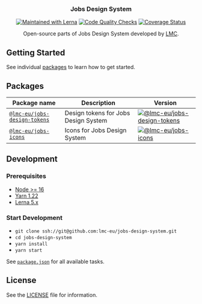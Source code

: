 <div align="center">

### Jobs Design System

[![Maintained with Lerna](https://img.shields.io/badge/maintained%20with-lerna-cc00ff.svg)](https://lerna.js.org)
[![Code Quality Checks](https://github.com/lmc-eu/jobs-design-system/actions/workflows/test.yaml/badge.svg?branch=main)](https://github.com/lmc-eu/jobs-design-system/actions)
[![Coverage Status](https://coveralls.io/repos/github/lmc-eu/jobs-design-system/badge.svg?branch=main)](https://coveralls.io/github/lmc-eu/jobs-design-system?branch=main)

Open-source parts of Jobs Design System developed by [LMC][lmc].

</div>

## Getting Started

See individual [packages](#packages) to learn how to get started.

## Packages

| Package name                                             | Description                          | Version                                             |
| -------------------------------------------------------- | ------------------------------------ | --------------------------------------------------- |
| [`@lmc-eu/jobs-design-tokens`](./packages/design-tokens) | Design tokens for Jobs Design System | [![@lmc-eu/jobs-design-tokens][jdt-badge]][jdt-npm] |
| [`@lmc-eu/jobs-icons`](./packages/icons)                 | Icons for Jobs Design System         | [![@lmc-eu/jobs-icons][ji-badge]][ji-npm]           |

## Development

### Prerequisites

- [Node >= 16](https://nodejs.org)
- [Yarn 1.22](https://yarnpkg.com)
- [Lerna 5.x](https://lerna.js.org)

### Start Development

- `git clone ssh://git@github.com:lmc-eu/jobs-design-system.git`
- `cd jobs-design-system`
- `yarn install`
- `yarn start`

See [`package.json`](./package.json) for all available tasks.

## License

See the [LICENSE](LICENSE.md) file for information.

[lmc]: https://github.com/lmc-eu
[jdt-npm]: https://www.npmjs.com/package/@lmc-eu/jobs-design-tokens
[jdt-badge]: https://img.shields.io/npm/v/%40lmc-eu/jobs-design-tokens.svg?style=flat-square
[ji-npm]: https://www.npmjs.com/package/@lmc-eu/jobs-icons
[ji-badge]: https://img.shields.io/npm/v/%40lmc-eu/jobs-icons.svg?style=flat-square
